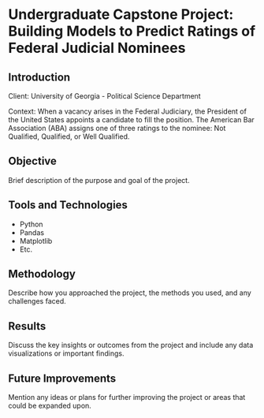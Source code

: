 # Undergraduate Capstone Project: Building Models to Predict Ratings of Federal Judicial Nominees

## Introduction
Client: University of Georgia - Political Science Department

Context: When a vacancy arises in the Federal Judiciary, the President of the United States appoints a candidate to fill the position. The American Bar Association (ABA) assigns one of three ratings to the nominee: Not Qualified, Qualified, or Well Qualified.


## Objective
Brief description of the purpose and goal of the project.

## Tools and Technologies
- Python
- Pandas
- Matplotlib
- Etc.

## Methodology
Describe how you approached the project, the methods you used, and any challenges faced.

## Results
Discuss the key insights or outcomes from the project and include any data visualizations or important findings.

## Future Improvements
Mention any ideas or plans for further improving the project or areas that could be expanded upon.
